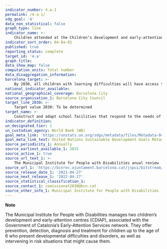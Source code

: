 ```yaml
---
indicator_number: 4.a.1
permalink: /4-a-1/
sdg_goal: '4'
data_non_statistical: false
graph_type: line
indicator_name: >-
    Children attended at the Children’s development and early-attention centres (CDIAP) in Barcelona   
indicator_sort_order: 04-0a-01
published: true
reporting_status: complete
target_id: '4.a'
graph_title: 
data_show_map: false
computation_units: Total number
data_disaggregation_information: 
barcelona_target: >-
    By 2030, all children with learning difficulties will have access to a specialised resource or centre to foster their early development 
national_indicator_available:
national_geographical_coverage: Barcelona City
source_organisation_1: Barcelona City Council
target_line_2030: >-
    Target value 2030: To be determined
target_name: >-
    Construct and adapt school facilities that respond to the needs of children and people with disabilities, taking into account questions of gender and offering safe, non-violent, inclusive and effective learning environments for everyone
indicator_definition:
un_designated_tier: 1
un_custodian_agency: World Bank (WB)
goal_meta_link: 'https://unstats.un.org/sdgs/metadata/files/Metadata-04-0a-01.pdf'
goal_meta_link_text: United Nations Sustainable Development Goals Metadata (pdf 894kB)
source_periodicity_1: Annually
source_earliest_available_1: 2015
source_active_1: true
source_url_text_1: >-
    The Municipal Institute for People with Disabilities anual review
source_url_1: 'https://bcnroc.ajuntament.barcelona.cat/jspui/bitstream/11703/130980/1/Memoria%202022%20IMPD_def.pdf'
source_release_date_1: '2021-04-27'
source_next_release_1: '2022-04-27'
source_statistical_classification_1: 
source_contact_1: comissionat2030@bcn.cat
source_other_info_1: Municipal Institute for People with Disabilities
---
```

**Note**

The Municipal Institute for People with Disabilities manages two children’s development and early-attention centres (CDIAP), associated with the Government of Catalonia’s Early-Attention Services network. They offer prevention, detection, diagnosis and treatment for children up to the age of 6 who present developmental difficulties and disorders, as well as intervening
in risk situations that might cause them.
